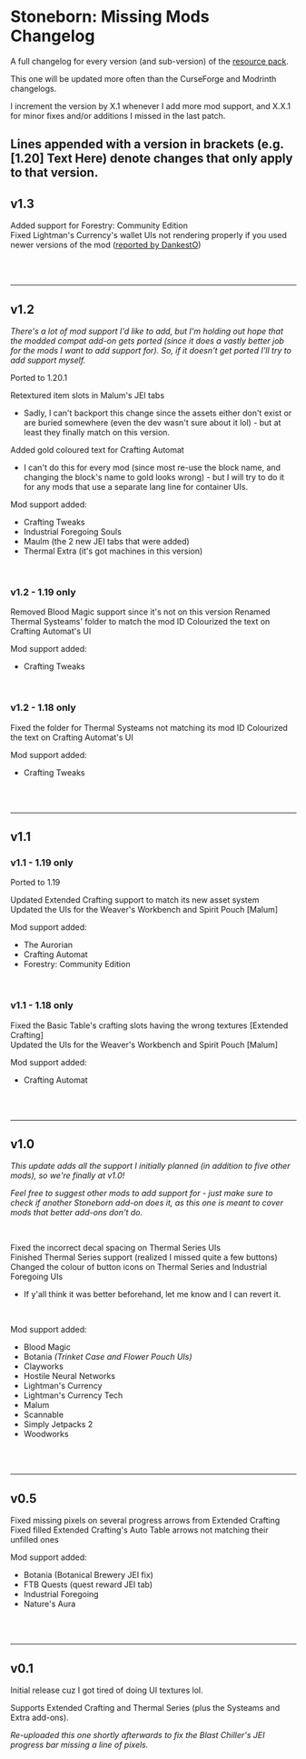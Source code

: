 # Stoneborn: Missing Mods Changelog

A full changelog for every version (and sub-version) of the [resource pack](https://curseforge.com/minecraft/texture-packs/stoneborn-missing-mods).

This one will be updated more often than the CurseForge and Modrinth changelogs.

I increment the version by X.1 whenever I add more mod support, and X.X.1 for minor fixes and/or additions I missed in the last patch.

Lines appended with a version in brackets (e.g. [1.20] Text Here) denote changes that only apply to that version.
--------------------------------------------------

## v1.3

Added support for Forestry: Community Edition<br />
Fixed Lightman's Currency's wallet UIs not rendering properly if you used newer versions of the mod ([reported by DankestO](https://github.com/vizthex123/StonebornMissingMods/issues/1))

<br /> <br />

--------------------------------------------------

## v1.2

*There's a lot of mod support I'd like to add, but I'm holding out hope that the modded compat add-on gets ported (since it does a vastly better job for the mods I want to add support for). So, if it doesn't get ported I'll try to add support myself.*

Ported to 1.20.1

Retextured item slots in Malum's JEI tabs
- Sadly, I can't backport this change since the assets either don't exist or are buried somewhere (even the dev wasn't sure about it lol) - but at least they finally match on this version.

Added gold coloured text for Crafting Automat
- I can't do this for every mod (since most re-use the block name, and changing the block's name to gold looks wrong) - but I will try to do it for any mods that use a separate lang line for container UIs.

Mod support added:
- Crafting Tweaks
- Industrial Foregoing Souls
- Maulm (the 2 new JEI tabs that were added)
- Thermal Extra (it's got machines in this version)

<br />

### v1.2 - 1.19 only

Removed Blood Magic support since it's not on this version
Renamed Thermal Systeams' folder to match the mod ID
Colourized the text on Crafting Automat's UI

Mod support added:
- Crafting Tweaks

<br />

### v1.2 - 1.18 only

Fixed the folder for Thermal Systeams not matching its mod ID
Colourized the text on Crafting Automat's UI

Mod support added:
- Crafting Tweaks

<br /> <br />

--------------------------------------------------

## v1.1

### v1.1 - 1.19 only

Ported to 1.19

Updated Extended Crafting support to match its new asset system<br />
Updated the UIs for the Weaver's Workbench and Spirit Pouch [Malum]

Mod support added:
- The Aurorian
- Crafting Automat
- Forestry: Community Edition

<br />

### v1.1 - 1.18 only

Fixed the Basic Table's crafting slots having the wrong textures [Extended Crafting]<br />
Updated the UIs for the Weaver's Workbench and Spirit Pouch [Malum]

Mod support added:
- Crafting Automat

<br /> <br />

--------------------------------------------------

## v1.0

*This update adds all the support I initially planned (in addition to five other mods), so we're finally at v1.0!*

*Feel free to suggest other mods to add support for - just make sure to check if another Stoneborn add-on does it, as this one is meant to cover mods that better add-ons don't do.*

<br />

Fixed the incorrect decal spacing on Thermal Series UIs<br />
Finished Thermal Series support (realized I missed quite a few buttons)<br />
Changed the colour of button icons on Thermal Series and Industrial Foregoing UIs
- If y'all think it was better beforehand, let me know and I can revert it.

<br />

Mod support added:
- Blood Magic
- Botania *(Trinket Case and Flower Pouch UIs)*
- Clayworks
- Hostile Neural Networks
- Lightman's Currency
- Lightman's Currency Tech
- Malum
- Scannable
- Simply Jetpacks 2
- Woodworks

<br /> <br />

--------------------------------------------------

## v0.5

Fixed missing pixels on several progress arrows from Extended Crafting<br />
Fixed filled Extended Crafting's Auto Table arrows not matching their unfilled ones

Mod support added:
- Botania (Botanical Brewery JEI fix)
- FTB Quests (quest reward JEI tab)
- Industrial Foregoing
- Nature's Aura

<br /> <br />

--------------------------------------------------

## v0.1

Initial release cuz I got tired of doing UI textures lol.

Supports Extended Crafting and Thermal Series (plus the Systeams and Extra add-ons).

*Re-uploaded this one shortly afterwards to fix the Blast Chiller's JEI progress bar missing a line of pixels.*